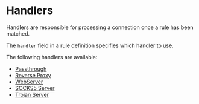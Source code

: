 # Handlers

Handlers are responsible for processing a connection once a rule has been matched.

The `handler` field in a rule definition specifies which handler to use.

The following handlers are available:

- [Passthrough](passthrough.md)
- [Reverse Proxy](reverse_proxy.md)
- [WebServer](webserver.md)
- [SOCKS5 Server](socks5.md)
- [Trojan Server](trojan.md)